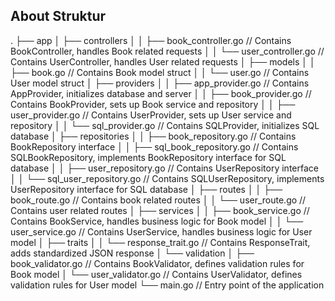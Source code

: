 ## About Struktur

.
├── app
│   ├── controllers
│   │   ├── book_controller.go       // Contains BookController, handles Book related requests
│   │   └── user_controller.go       // Contains UserController, handles User related requests
│   ├── models
│   │   ├── book.go                  // Contains Book model struct
│   │   └── user.go                  // Contains User model struct
│   ├── providers
│   │   ├── app_provider.go          // Contains AppProvider, initializes database and server
│   │   ├── book_provider.go         // Contains BookProvider, sets up Book service and repository
│   │   ├── user_provider.go         // Contains UserProvider, sets up User service and repository
│   │   └── sql_provider.go          // Contains SQLProvider, initializes SQL database
│   ├── repositories
│   │   ├── book_repository.go       // Contains BookRepository interface
│   │   ├── sql_book_repository.go   // Contains SQLBookRepository, implements BookRepository interface for SQL database
│   │   ├── user_repository.go       // Contains UserRepository interface
│   │   └── sql_user_repository.go   // Contains SQLUserRepository, implements UserRepository interface for SQL database
│   ├── routes
│   │   ├── book_route.go            // Contains book related routes
│   │   └── user_route.go            // Contains user related routes
│   ├── services
│   │   ├── book_service.go          // Contains BookService, handles business logic for Book model
│   │   └── user_service.go          // Contains UserService, handles business logic for User model
│   ├── traits
│   │   └── response_trait.go        // Contains ResponseTrait, adds standardized JSON response
│   └── validation
│       ├── book_validator.go        // Contains BookValidator, defines validation rules for Book model
│       └── user_validator.go        // Contains UserValidator, defines validation rules for User model
└── main.go                           // Entry point of the application